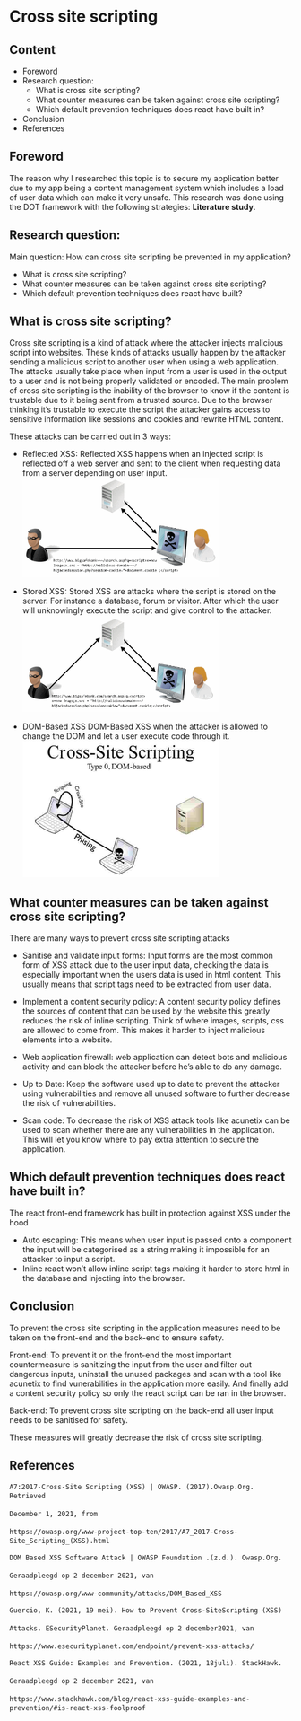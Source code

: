 # Cross site scripting

## Content
- Foreword
- Research question:
   - What is cross site scripting?
   - What counter measures can be taken against cross site scripting?
   - Which default prevention techniques does react have built in?
- Conclusion
- References


## Foreword

The reason why I researched this topic is to secure my application better due to my app being
a content management system which includes a load of user data which can make it very
unsafe. This research was done using the DOT framework with the following strategies:
**Literature study**.


## Research question:

Main question:
How can cross site scripting be prevented in my application?
- What is cross site scripting?
- What counter measures can be taken against cross site scripting?
- Which default prevention techniques does react have built?


## What is cross site scripting?

Cross site scripting is a kind of attack where the attacker injects malicious script into
websites. These kinds of attacks usually happen by the attacker sending a malicious script
to another user when using a web application. The attacks usually take place when input
from a user is used in the output to a user and is not being properly validated or encoded.
The main problem of cross site scripting is the inability of the browser to know if the content
is trustable due to it being sent from a trusted source. Due to the browser thinking it’s
trustable to execute the script the attacker gains access to sensitive information like
sessions and cookies and rewrite HTML content.

These attacks can be carried out in 3 ways:
- Reflected XSS: Reflected XSS happens when an injected script is reflected off a web server and sent to the client when requesting data from a server depending on user input.
   <br/>
  <img src="https://github.com/DB-S3/Documentation/blob/main/Images/xss-reflected.gif?raw=true" alt="drawing" width="350"/>

- Stored XSS: Stored XSS are attacks where the script is stored on the server. For instance a database, forum or visitor. After which the user will unknowingly execute the script and give control to the attacker.
   <br/>
  <img src="https://github.com/DB-S3/Documentation/blob/main/Images/xss-stored.gif?raw=true" alt="drawing" width="350"/>
- DOM-Based XSS DOM-Based XSS when the attacker is allowed to change the DOM and let a user execute code through it.
   <br/>
  <img src="https://github.com/DB-S3/Documentation/blob/main/Images/Dom-based-XSS.jpg?raw=true" alt="drawing" width="350"/>

## What counter measures can be taken against cross site scripting?

There are many ways to prevent cross site scripting attacks
- Sanitise and validate input forms: Input forms are the most common form of XSS attack due to the user input data, checking the data is especially important when the users data is used in html content. This usually means that script tags need to be extracted from user data.

- Implement a content security policy: A content security policy defines the sources of content that can be used by the website this greatly reduces the risk of inline scripting. Think of where images, scripts, css are allowed to come from. This makes it harder to inject malicious elements into a website.

- Web application firewall: web application can detect bots and malicious activity and can block the attacker before he’s able to do any damage.

- Up to Date: Keep the software used up to date to prevent the attacker using vulnerabilities and remove all unused software to further decrease the risk of vulnerabilities.

- Scan code: To decrease the risk of XSS attack tools like acunetix can be used to scan whether there are any vulnerabilities in the application. This will let you know where to pay extra attention to secure the application.

## Which default prevention techniques does react have built in?

The react front-end framework has built in protection against XSS under the hood
- Auto escaping: This means when user input is passed onto a component the input will be categorised as a string making it impossible for an attacker to input a script. 
- Inline react won’t allow inline script tags making it harder to store html in the database and injecting into the browser.


## Conclusion
To prevent the cross site scripting in the application measures need to be taken on the front-end and the back-end to ensure safety.

Front-end: To prevent it on the front-end the most important countermeasure is sanitizing the input from the user and filter out dangerous inputs, uninstall the unused packages and scan with a tool like acunetix to find vunerabilities in the application more easily. And finally add a content security policy so only the react script can be ran in the browser.

Back-end: To prevent cross site scripting on the back-end all user input needs to be sanitised for safety.

These measures will greatly decrease the risk of cross site scripting. 


## References

```
A7:2017-Cross-Site Scripting (XSS) | OWASP. (2017).Owasp.Org. Retrieved

December 1, 2021, from

https://owasp.org/www-project-top-ten/2017/A7_2017-Cross-Site_Scripting_(XSS).html
```
```
DOM Based XSS Software Attack | OWASP Foundation .(z.d.). Owasp.Org.

Geraadpleegd op 2 december 2021, van

https://owasp.org/www-community/attacks/DOM_Based_XSS
```
```
Guercio, K. (2021, 19 mei). How to Prevent Cross-SiteScripting (XSS)

Attacks. ESecurityPlanet. Geraadpleegd op 2 december2021, van

https://www.esecurityplanet.com/endpoint/prevent-xss-attacks/
```
```
React XSS Guide: Examples and Prevention. (2021, 18juli). StackHawk.

Geraadpleegd op 2 december 2021, van

https://www.stackhawk.com/blog/react-xss-guide-examples-and-prevention/#is-react-xss-foolproof
```

